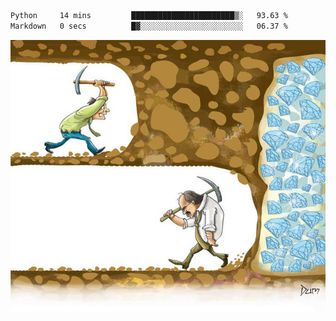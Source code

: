 <!--START_SECTION:waka-->

```txt
Python     14 mins         ███████████████████████▒░   93.63 %
Markdown   0 secs          █▓░░░░░░░░░░░░░░░░░░░░░░░   06.37 %
```

<!--END_SECTION:waka-->
![](diamant.jpg)
